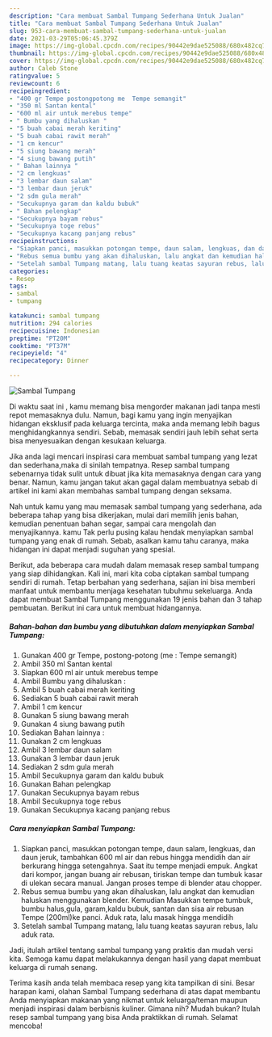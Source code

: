 ```yaml
---
description: "Cara membuat Sambal Tumpang Sederhana Untuk Jualan"
title: "Cara membuat Sambal Tumpang Sederhana Untuk Jualan"
slug: 953-cara-membuat-sambal-tumpang-sederhana-untuk-jualan
date: 2021-03-29T05:06:45.379Z
image: https://img-global.cpcdn.com/recipes/90442e9dae525088/680x482cq70/sambal-tumpang-foto-resep-utama.jpg
thumbnail: https://img-global.cpcdn.com/recipes/90442e9dae525088/680x482cq70/sambal-tumpang-foto-resep-utama.jpg
cover: https://img-global.cpcdn.com/recipes/90442e9dae525088/680x482cq70/sambal-tumpang-foto-resep-utama.jpg
author: Caleb Stone
ratingvalue: 5
reviewcount: 6
recipeingredient:
- "400 gr Tempe postongpotong me  Tempe semangit"
- "350 ml Santan kental"
- "600 ml air untuk merebus tempe"
- " Bumbu yang dihaluskan "
- "5 buah cabai merah keriting"
- "5 buah cabai rawit merah"
- "1 cm kencur"
- "5 siung bawang merah"
- "4 siung bawang putih"
- " Bahan lainnya "
- "2 cm lengkuas"
- "3 lembar daun salam"
- "3 lembar daun jeruk"
- "2 sdm gula merah"
- "Secukupnya garam dan kaldu bubuk"
- " Bahan pelengkap"
- "Secukupnya bayam rebus"
- "Secukupnya toge rebus"
- "Secukupnya kacang panjang rebus"
recipeinstructions:
- "Siapkan panci, masukkan potongan tempe, daun salam, lengkuas, dan daun jeruk, tambahkan 600 ml air dan rebus hingga mendidih dan air berkurang hingga setengahnya. Saat itu tempe menjadi empuk. Angkat dari kompor, jangan buang air rebusan, tiriskan tempe dan tumbuk kasar di ulekan secara manual. Jangan proses tempe di blender atau chopper."
- "Rebus semua bumbu yang akan dihaluskan, lalu angkat dan kemudian haluskan menggunakan blender. Kemudian Masukkan tempe tumbuk, bumbu halus,gula, garam,kaldu bubuk, santan dan sisa air rebusan Tempe (200ml)ke panci. Aduk rata, lalu masak hingga mendidih"
- "Setelah sambal Tumpang matang, lalu tuang keatas sayuran rebus, lalu aduk rata."
categories:
- Resep
tags:
- sambal
- tumpang

katakunci: sambal tumpang 
nutrition: 294 calories
recipecuisine: Indonesian
preptime: "PT20M"
cooktime: "PT37M"
recipeyield: "4"
recipecategory: Dinner

---
```



![Sambal Tumpang](https://img-global.cpcdn.com/recipes/90442e9dae525088/680x482cq70/sambal-tumpang-foto-resep-utama.jpg)

Di waktu  saat ini , kamu memang bisa mengorder makanan jadi tanpa mesti repot memasaknya dulu. Namun, bagi kamu yang ingin menyajikan hidangan eksklusif pada keluarga tercinta, maka anda memang lebih bagus menghidangkannya sendiri. Sebab, memasak sendiri jauh lebih sehat serta bisa menyesuaikan dengan kesukaan keluarga.

Jika anda lagi mencari inspirasi cara membuat sambal tumpang yang lezat dan sederhana,maka di sinilah tempatnya. Resep sambal tumpang  sebenarnya tidak sulit untuk dibuat jika kita memasaknya dengan cara yang benar. Namun, kamu jangan takut akan gagal dalam membuatnya 
sebab di artikel ini kami akan membahas sambal tumpang dengan seksama.  



Nah untuk kamu yang mau memasak sambal tumpang yang sederhana, ada beberapa tahap yang bisa dikerjakan, mulai dari memilih jenis bahan, kemudian penentuan bahan segar, sampai cara mengolah dan menyajikannya. kamu Tak perlu pusing kalau hendak menyiapkan sambal tumpang yang enak di rumah. Sebab, asalkan kamu  tahu caranya, maka hidangan ini dapat menjadi suguhan yang spesial.

Berikut, ada beberapa cara mudah dalam memasak resep sambal tumpang yang siap dihidangkan. Kali ini, mari kita coba ciptakan sambal tumpang sendiri di rumah. Tetap berbahan yang sederhana, sajian ini bisa memberi manfaat untuk membantu menjaga kesehatan tubuhmu sekeluarga. Anda dapat membuat Sambal Tumpang menggunakan 19 jenis bahan dan 3 tahap pembuatan. Berikut ini cara untuk membuat hidangannya.

<!--inarticleads1-->

##### Bahan-bahan dan bumbu yang dibutuhkan dalam menyiapkan Sambal Tumpang:

1. Gunakan 400 gr Tempe, postong-potong (me : Tempe semangit)
1. Ambil 350 ml Santan kental
1. Siapkan 600 ml air untuk merebus tempe
1. Ambil  Bumbu yang dihaluskan :
1. Ambil 5 buah cabai merah keriting
1. Sediakan 5 buah cabai rawit merah
1. Ambil 1 cm kencur
1. Gunakan 5 siung bawang merah
1. Gunakan 4 siung bawang putih
1. Sediakan  Bahan lainnya :
1. Gunakan 2 cm lengkuas
1. Ambil 3 lembar daun salam
1. Gunakan 3 lembar daun jeruk
1. Sediakan 2 sdm gula merah
1. Ambil Secukupnya garam dan kaldu bubuk
1. Gunakan  Bahan pelengkap
1. Gunakan Secukupnya bayam rebus
1. Ambil Secukupnya toge rebus
1. Gunakan Secukupnya kacang panjang rebus




<!--inarticleads2-->

##### Cara menyiapkan Sambal Tumpang:

1. Siapkan panci, masukkan potongan tempe, daun salam, lengkuas, dan daun jeruk, tambahkan 600 ml air dan rebus hingga mendidih dan air berkurang hingga setengahnya. Saat itu tempe menjadi empuk. Angkat dari kompor, jangan buang air rebusan, tiriskan tempe dan tumbuk kasar di ulekan secara manual. Jangan proses tempe di blender atau chopper.
1. Rebus semua bumbu yang akan dihaluskan, lalu angkat dan kemudian haluskan menggunakan blender. Kemudian Masukkan tempe tumbuk, bumbu halus,gula, garam,kaldu bubuk, santan dan sisa air rebusan Tempe (200ml)ke panci. Aduk rata, lalu masak hingga mendidih
1. Setelah sambal Tumpang matang, lalu tuang keatas sayuran rebus, lalu aduk rata.




Jadi, itulah artikel tentang  sambal tumpang  yang praktis dan mudah versi kita. Semoga kamu dapat melakukannya dengan hasil yang dapat membuat keluarga di rumah senang. 

Terima kasih anda telah membaca resep yang kita tampilkan di sini. Besar harapan kami, olahan  Sambal Tumpang sederhana di atas dapat membantu Anda menyiapkan makanan yang nikmat untuk keluarga/teman maupun menjadi inspirasi dalam berbisnis kuliner. Gimana nih? Mudah bukan? Itulah resep sambal tumpang yang bisa Anda praktikkan di rumah. Selamat mencoba!

